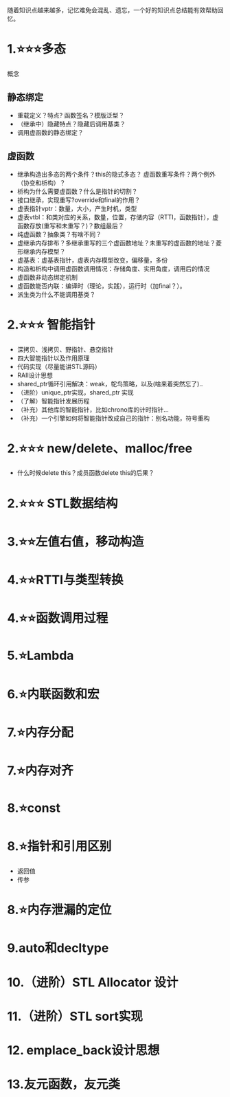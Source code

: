 随着知识点越来越多，记忆难免会混乱、遗忘，一个好的知识点总结能有效帮助回忆。

# 1.⭐⭐⭐多态
概念
## 静态绑定
- 重载定义？特点? 函数签名？模版泛型？
- （继承中）隐藏特点？隐藏后调用基类？
- 调用虚函数的静态绑定？
## 虚函数
- 继承构造出多态的两个条件？this的隐式多态？ 虚函数重写条件？两个例外（协变和析构）？
- 析构为什么需要虚函数？什么是指针的切割？
- 接口继承，实现重写?override和final的作用？
- 虚表指针vptr：数量，大小，产生时机，类型
- 虚表vtbl：和类对应的关系，数量，位置，存储内容（RTTI，函数指针），虚函数存放(重写和未重写？)？数组最后？
- 纯虚函数？抽象类？有啥不同？
- 虚继承内存排布？多继承重写的三个虚函数地址？未重写的虚函数的地址？菱形继承内存模型？
-  虚基表：虚基表指针，虚表内存模型改变，偏移量，多份
- 构造和析构中调用虚函数调用情况：存储角度、实用角度，调用后的情况
- 虚函数非动态绑定机制
- 虚函数能否内联：编译时（理论，实践），运行时（加final？）。
- 派生类为什么不能调用基类？


# 2.⭐⭐⭐ 智能指针
- 深拷贝、浅拷贝、野指针、悬空指针
- 四大智能指针以及作用原理
- 代码实现（尽量能讲STL源码）
- RAII设计思想
- shared_ptr循环引用解决：weak，鸵鸟策略，以及(啥来着突然忘了)..
- （进阶）unique_ptr实现，shared_ptr 实现
- （了解）智能指针发展历程
- （补充）其他库的智能指针，比如chrono库的计时指针...
- （补充）一个引擎如何将智能指针改成自己的指针：别名功能，符号重构

# 2.⭐⭐⭐ new/delete、malloc/free
- 什么时候delete this？成员函数delete this的后果？

# 2.⭐⭐⭐ STL数据结构
# 3.⭐⭐左值右值，移动构造


# 4.⭐⭐RTTI与类型转换

# 4.⭐⭐函数调用过程
# 5.⭐Lambda

# 6.⭐内联函数和宏
# 7.⭐内存分配

# 7.⭐内存对齐


# 8.⭐const

# 8.⭐指针和引用区别
- 返回值
- 传参

# 8.⭐内存泄漏的定位
# 9.auto和decltype

# 10.（进阶）STL Allocator 设计

# 11.（进阶）STL sort实现

# 12. emplace_back设计思想

# 13.友元函数，友元类



